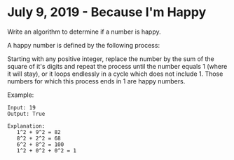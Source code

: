 # July 9, 2019 - Because I'm Happy

Write an algorithm to determine if a number is happy.

A happy number is defined by the following process:

Starting with any positive integer, replace the number by the sum of 
the square of it's digits and repeat the process until the number equals 
1 (where it will stay), or it loops endlessly in a cycle which does not 
include 1. Those numbers for which this process ends in 1 are happy numbers.

Example:
```
Input: 19
Output: True

Explanation:
   1^2 + 9^2 = 82
   8^2 + 2^2 = 68
   6^2 + 8^2 = 100
   1^2 + 0^2 + 0^2 = 1
```